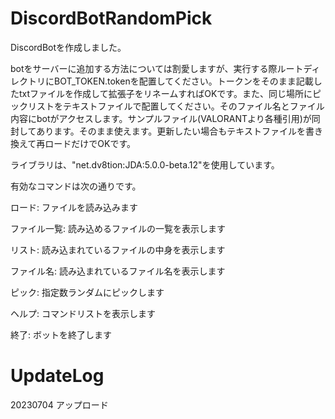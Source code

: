 # DiscordBotRandomPick

DiscordBotを作成しました。

botをサーバーに追加する方法については割愛しますが、実行する際ルートディレクトリにBOT_TOKEN.tokenを配置してください。トークンをそのまま記載したtxtファイルを作成して拡張子をリネームすればOKです。また、同じ場所にピックリストをテキストファイルで配置してください。そのファイル名とファイル内容にbotがアクセスします。サンプルファイル(VALORANTより各種引用)が同封してあります。そのまま使えます。更新したい場合もテキストファイルを書き換えて再ロードだけでOKです。

ライブラリは、"net.dv8tion:JDA:5.0.0-beta.12"を使用しています。

有効なコマンドは次の通りです。

ロード: ファイルを読み込みます

ファイル一覧: 読み込めるファイルの一覧を表示します

リスト: 読み込まれているファイルの中身を表示します

ファイル名: 読み込まれているファイル名を表示します

ピック: 指定数ランダムにピックします

ヘルプ: コマンドリストを表示します

終了: ボットを終了します

# UpdateLog
20230704 アップロード
